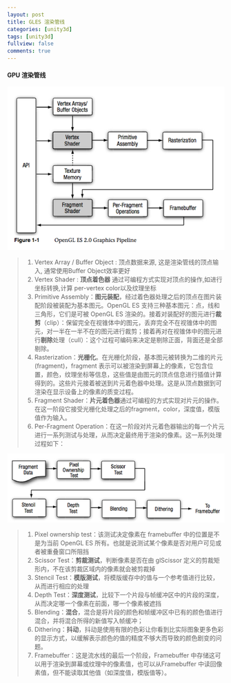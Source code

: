 ```yaml
---
layout: post
title: GLES 渲染管线
categories: [unity3d]
tags: [unity3d]
fullview: false
comments: true
---
```



#### GPU 渲染管线

![GLES2.0GraphicsPipeline](/assets/image/GLES2_0GraphicsPipline.png)

> 1. Vertex Array / Buffer Object : 顶点数据来源, 这是渲染管线的顶点输入, 通常使用Buffer Object效率更好
> 1. Vertex Shader : **顶点着色器** 通过可编程方式实现对顶点的操作,如进行坐标转换,计算 per-vertex color以及纹理坐标
> 1. Primitive Assembly：**图元装配**，经过着色器处理之后的顶点在图片装配阶段被装配为基本图元。OpenGL ES 支持三种基本图元：点，线和三角形，它们是可被 OpenGL ES 渲染的。接着对装配好的图元进行**裁剪**（clip）：保留完全在视锥体中的图元，丢弃完全不在视锥体中的图元，对一半在一半不在的图元进行裁剪；接着再对在视锥体中的图元进行**剔除**处理（cull）：这个过程可编码来决定是剔除正面，背面还是全部剔除。
> 1. Rasterization：**光栅化**。在光栅化阶段，基本图元被转换为二维的片元(fragment)，fragment 表示可以被渲染到屏幕上的像素，它包含位置，颜色，纹理坐标等信息，这些值是由图元的顶点信息进行插值计算得到的。这些片元接着被送到片元着色器中处理。这是从顶点数据到可渲染在显示设备上的像素的质变过程。
> 1. Fragment Shader：**片元着色器**通过可编程的方式实现对片元的操作。在这一阶段它接受光栅化处理之后的fragment，color，深度值，模版值作为输入。
> 1. Per-Fragment Operation：在这一阶段对片元着色器输出的每一个片元进行一系列测试与处理，从而决定最终用于渲染的像素。这一系列处理过程如下：

![GLES2.0Per-Fragment Operation](/assets/image/PerFragmentOperation.png)

> 1. Pixel ownership test：该测试决定像素在 framebuffer 中的位置是不是为当前 OpenGL ES 所有。也就是说测试某个像素是否对用户可见或者被重叠窗口所阻挡
> 1. Scissor Test：**剪裁测试**，判断像素是否在由 glScissor 定义的剪裁矩形内，不在该剪裁区域内的像素就会被剪裁掉
> 1. Stencil Test：**模版测试**，将模版缓存中的值与一个参考值进行比较，从而进行相应的处理
> 1. Depth Test：**深度测试**，比较下一个片段与帧缓冲区中的片段的深度，从而决定哪一个像素在前面，哪一个像素被遮挡
> 1. Blending：**混合**，混合是将片段的颜色和帧缓冲区中已有的颜色值进行混合，并将混合所得的新值写入帧缓冲；
> 1. Dithering：**抖动**，抖动是使用有限的色彩让你看到比实际图象更多色彩的显示方式，以缓解表示颜色的值的精度不够大而导致的颜色剧变的问题。
> 1. Framebuffer：这是流水线的最后一个阶段，Framebuffer 中存储这可以用于渲染到屏幕或纹理中的像素值，也可以从Framebuffer 中读回像素值，但不能读取其他值（如深度值，模版值等）。

